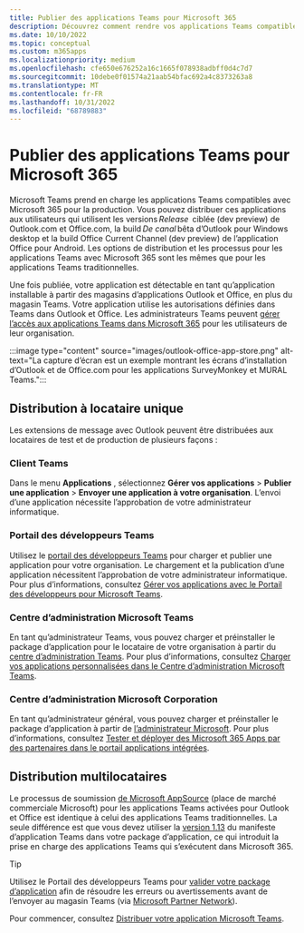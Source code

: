 ```yaml
---
title: Publier des applications Teams pour Microsoft 365
description: Découvrez comment rendre vos applications Teams compatibles avec Microsoft 365 détectables pour les utilisateurs dans Teams, Outlook et Office via une distribution monolocataire et multilocataire.
ms.date: 10/10/2022
ms.topic: conceptual
ms.custom: m365apps
ms.localizationpriority: medium
ms.openlocfilehash: cfe650e676252a16c1665f078938adbff0d4c7d7
ms.sourcegitcommit: 10debe0f01574a21aab54bfac692a4c8373263a8
ms.translationtype: MT
ms.contentlocale: fr-FR
ms.lasthandoff: 10/31/2022
ms.locfileid: "68789883"
---
```

# <a name="publish-teams-apps-for-microsoft-365"></a>Publier des applications Teams pour Microsoft 365

Microsoft Teams prend en charge les applications Teams compatibles avec Microsoft 365 pour la production. Vous pouvez distribuer ces applications aux utilisateurs qui utilisent les versions *Release*  ciblée (dev preview) de Outlook.com et Office.com, la build *De canal* bêta d’Outlook pour Windows desktop et la build Office Current Channel (dev preview) de l’application Office pour Android. Les options de distribution et les processus pour les applications Teams avec Microsoft 365 sont les mêmes que pour les applications Teams traditionnelles.

Une fois publiée, votre application est détectable en tant qu’application installable à partir des magasins d’applications Outlook et Office, en plus du magasin Teams. Votre application utilise les autorisations définies dans Teams dans Outlook et Office. Les administrateurs Teams peuvent [gérer l’accès aux applications Teams dans Microsoft 365](/MicrosoftTeams/manage-third-party-teams-apps) pour les utilisateurs de leur organisation.

:::image type="content" source="images/outlook-office-app-store.png" alt-text="La capture d’écran est un exemple montrant les écrans d’installation d’Outlook et de Office.com pour les applications SurveyMonkey et MURAL Teams.":::

## <a name="single-tenant-distribution"></a>Distribution à locataire unique

Les extensions de message avec Outlook peuvent être distribuées aux locataires de test et de production de plusieurs façons :

### <a name="teams-client"></a>Client Teams

Dans le menu **Applications** , sélectionnez **Gérer vos applications** > **Publier une application** > **Envoyer une application à votre organisation**. L’envoi d’une application nécessite l’approbation de votre administrateur informatique.

### <a name="teams-developer-portal"></a>Portail des développeurs Teams

Utilisez le [portail des développeurs Teams](https://dev.teams.microsoft.com/) pour charger et publier une application pour votre organisation. Le chargement et la publication d’une application nécessitent l’approbation de votre administrateur informatique. Pour plus d’informations, consultez [Gérer vos applications avec le Portail des développeurs pour Microsoft Teams](../concepts/build-and-test/teams-developer-portal.md).

### <a name="microsoft-teams-admin-center"></a>Centre d’administration Microsoft Teams

En tant qu’administrateur Teams, vous pouvez charger et préinstaller le package d’application pour le locataire de votre organisation à partir du [centre d’administration Teams](https://admin.teams.microsoft.com/). Pour plus d’informations, consultez [Charger vos applications personnalisées dans le Centre d’administration Microsoft Teams](/MicrosoftTeams/upload-custom-apps).

### <a name="microsoft-admin-center"></a>Centre d’administration Microsoft Corporation

En tant qu’administrateur général, vous pouvez charger et préinstaller le package d’application à partir de [l’administrateur Microsoft](https://admin.microsoft.com/). Pour plus d’informations, consultez [Tester et déployer des Microsoft 365 Apps par des partenaires dans le portail applications intégrées](/microsoft-365/admin/manage/test-and-deploy-microsoft-365-apps).

## <a name="multitenant-distribution"></a>Distribution multilocataires

Le processus de soumission [de Microsoft AppSource](https://appsource.microsoft.com/) (place de marché commerciale Microsoft) pour les applications Teams activées pour Outlook et Office est identique à celui des applications Teams traditionnelles. La seule différence est que vous devez utiliser la [version 1.13](../tabs/how-to/using-teams-client-sdk.md) du manifeste d’application Teams dans votre package d’application, ce qui introduit la prise en charge des applications Teams qui s’exécutent dans Microsoft 365.

> [!TIP]
> Utilisez le Portail des développeurs Teams pour [valider votre package d’application](https://dev.teams.microsoft.com/validation) afin de résoudre les erreurs ou avertissements avant de l’envoyer au magasin Teams (via [Microsoft Partner Network](https://partner.microsoft.com/)).

Pour commencer, consultez [Distribuer votre application Microsoft Teams](../concepts/deploy-and-publish/apps-publish-overview.md).
